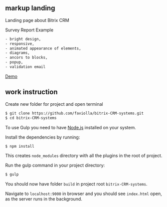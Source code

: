 ## markup landing
Landing page about Bitrix CRM

Survey Report Example

```bash
- bright design,
- responsive, 
- animated appearance of elements, 
- diagrams,
- ancors to blocks,
- popup,
- validation email
```

[Demo](https://faviolla.github.io/bitrix-CRM-systems/build/)

## work instruction
Create new folder for project and open terminal
```bash
$ git clone https://github.com/faviolla/bitrix-CRM-systems.git
$ cd bitrix-CRM-systems
```

To use Gulp you need to have [Node.js](http://nodejs.org/) installed on your system.

Install the dependencies by running:
```bash
$ npm install
```
This creates `node_modules` directory with all the plugins in the root of project.

Run the gulp command in your project directory:
```bash
$ gulp
```
You should now have folder `build` in project root `bitrix-CRM-systems`.

Navigate to `localhost:9000` in browser and you should see `index.html` open, as the server runs in the background.
